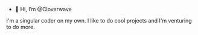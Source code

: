 - 👋 Hi, I’m @Cloverwave

I'm a singular coder on my own.
I like to do cool projects and I'm venturing to do more.

<!---
Pyefy/Pyefy is a ✨ special ✨ repository because its `README.md` (this file) appears on your GitHub profile.
You can click the Preview link to take a look at your changes.
--->
